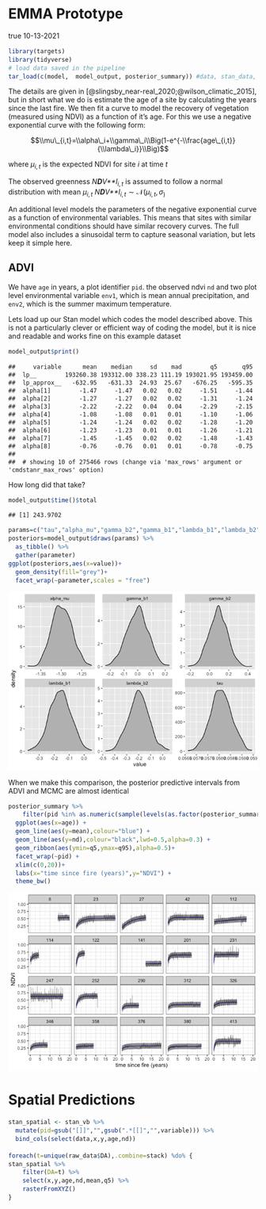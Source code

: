 EMMA Prototype
================
true
10-13-2021

``` r
library(targets)
library(tidyverse)
# load data saved in the pipeline
tar_load(c(model,  model_output, posterior_summary)) #data, stan_data,
```

The details are given in
\[@slingsby\_near-real\_2020;@wilson\_climatic\_2015\], but in short
what we do is estimate the age of a site by calculating the years since
the last fire. We then fit a curve to model the recovery of vegetation
(measured using NDVI) as a function of it’s age. For this we use a
negative exponential curve with the following form:

$$\\mu\_{i,t}=\\alpha\_i+\\gamma\_i\\Big(1-e^{-\\frac{age\_{i,t}}{\\lambda\_i}}\\Big)$$

where *μ*<sub>*i*, *t*</sub> is the expected NDVI for site *i* at time
*t*

The observed greenness *N**D**V**I*<sub>*i*, *t*</sub> is assumed to
follow a normal distribution with mean *μ*<sub>*i*, *t*</sub>
*N**D**V**I*<sub>*i*, *t*</sub> ∼ 𝒩(*μ*<sub>*i*, *t*</sub>, *σ*<sub>)</sub>

An additional level models the parameters of the negative exponential
curve as a function of environmental variables. This means that sites
with similar environmental conditions should have similar recovery
curves. The full model also includes a sinusoidal term to capture
seasonal variation, but lets keep it simple here.

## ADVI

We have `age` in years, a plot identifier `pid`. the observed ndvi `nd`
and two plot level environmental variable `env1`, which is mean annual
precipitation, and `env2`, which is the summer maximum temperature.

Lets load up our Stan model which codes the model described above. This
is not a particularly clever or efficient way of coding the model, but
it is nice and readable and works fine on this example dataset

``` r
model_output$print()
```

    ##     variable      mean    median     sd    mad        q5       q95
    ##  lp__        193260.38 193312.00 338.23 111.19 193021.95 193459.00
    ##  lp_approx__   -632.95   -631.33  24.93  25.67   -676.25   -595.35
    ##  alpha[1]        -1.47     -1.47   0.02   0.02     -1.51     -1.44
    ##  alpha[2]        -1.27     -1.27   0.02   0.02     -1.31     -1.24
    ##  alpha[3]        -2.22     -2.22   0.04   0.04     -2.29     -2.15
    ##  alpha[4]        -1.08     -1.08   0.01   0.01     -1.10     -1.06
    ##  alpha[5]        -1.24     -1.24   0.02   0.02     -1.28     -1.20
    ##  alpha[6]        -1.23     -1.23   0.01   0.01     -1.26     -1.21
    ##  alpha[7]        -1.45     -1.45   0.02   0.02     -1.48     -1.43
    ##  alpha[8]        -0.76     -0.76   0.01   0.01     -0.78     -0.75
    ## 
    ##  # showing 10 of 275466 rows (change via 'max_rows' argument or 'cmdstanr_max_rows' option)

How long did that take?

``` r
model_output$time()$total
```

    ## [1] 243.9702

``` r
params=c("tau","alpha_mu","gamma_b2","gamma_b1","lambda_b1","lambda_b2")
posteriors=model_output$draws(params) %>% 
  as_tibble() %>% 
  gather(parameter)
ggplot(posteriors,aes(x=value))+
  geom_density(fill="grey")+
  facet_wrap(~parameter,scales = "free")
```

![](index_files/figure-gfm/p1-1.png)<!-- -->

When we make this comparison, the posterior predictive intervals from
ADVI and MCMC are almost identical

``` r
posterior_summary %>% 
    filter(pid %in% as.numeric(sample(levels(as.factor(posterior_summary$pid)),20))) %>% # just show a few
  ggplot(aes(x=age)) +
  geom_line(aes(y=mean),colour="blue") +
  geom_line(aes(y=nd),colour="black",lwd=0.5,alpha=0.3) +
  geom_ribbon(aes(ymin=q5,ymax=q95),alpha=0.5)+
  facet_wrap(~pid) +
  xlim(c(0,20))+
  labs(x="time since fire (years)",y="NDVI") +
  theme_bw()
```

![](index_files/figure-gfm/plot-1.png)<!-- -->

# Spatial Predictions

``` r
stan_spatial <- stan_vb %>% 
  mutate(pid=gsub("[]]","",gsub(".*[[]","",variable))) %>% 
  bind_cols(select(data,x,y,age,nd))

foreach(t=unique(raw_data$DA),.combine=stack) %do% {
stan_spatial %>% 
    filter(DA=t) %>%
    select(x,y,age,nd,mean,q5) %>% 
    rasterFromXYZ()
}
```
